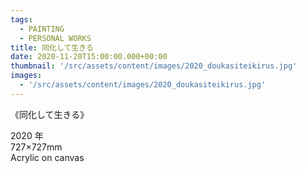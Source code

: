 ```yaml
---
tags:
  - PAINTING
  - PERSONAL WORKS
title: 同化して生きる
date: 2020-11-20T15:00:00.000+00:00
thumbnail: '/src/assets/content/images/2020_doukasiteikirus.jpg'
images:
  - '/src/assets/content/images/2020_doukasiteikirus.jpg'
---
```


《同化して生きる》

2020 年  
727×727mm  
Acrylic on canvas
